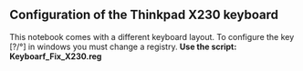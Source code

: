 ## Configuration of the Thinkpad X230 keyboard
This notebook comes with a different keyboard layout. To configure the key [?/°] in windows you must change a registry.
**Use the script: Keyboarf_Fix_X230.reg**